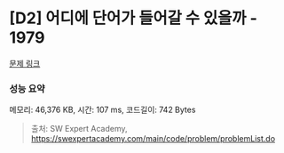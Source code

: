 # [D2] 어디에 단어가 들어갈 수 있을까 - 1979 

[문제 링크](https://swexpertacademy.com/main/code/problem/problemDetail.do?contestProbId=AV5PuPq6AaQDFAUq) 

### 성능 요약

메모리: 46,376 KB, 시간: 107 ms, 코드길이: 742 Bytes



> 출처: SW Expert Academy, https://swexpertacademy.com/main/code/problem/problemList.do